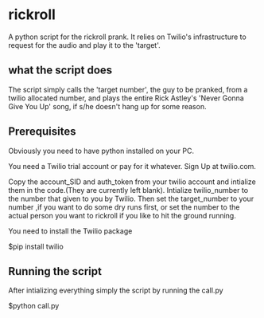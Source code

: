 # rickroll

A python script for the rickroll prank. It relies on Twilio's infrastructure to request for the audio and play it to the 'target'.

## what the script does

The script simply calls the 'target number', the guy to be pranked, from a twilio allocated number, and plays the entire Rick Astley's 'Never Gonna Give You Up' song, if s/he doesn't hang up for some reason.

## Prerequisites

Obviously you need to have python installed on your PC.

You need a Twilio trial account or pay for it whatever. Sign Up at twilio.com.

Copy the account_SID and auth_token from your twilio account and intialize them in the code.(They are currently left blank). Intialize twilio_number to the number that given to you by Twilio. Then set the target_number to your number ,if you want to do some dry runs first, or set the number to the actual person you want to rickroll if you like to hit the ground running.

You need to install the Twilio package

$pip install twilio

## Running the script

After intializing everything simply the script by running the call.py

$python call.py
